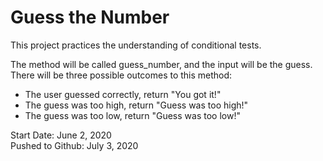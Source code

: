 # Guess the Number

This project practices the understanding of conditional tests.

The method will be called guess_number, and the input will be the guess. There will be three possible outcomes to this method:

* The user guessed correctly, return "You got it!"
* The guess was too high, return "Guess was too high!"
* The guess was too low, return "Guess was too low!"

Start Date: June 2, 2020\
Pushed to Github: July 3, 2020